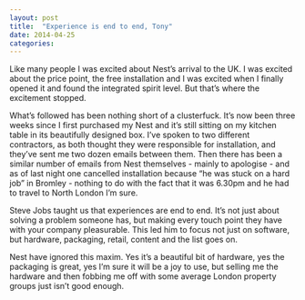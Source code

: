 ```yaml
---
layout: post
title:  "Experience is end to end, Tony"
date: 2014-04-25  
categories:
---
```

Like many people I was excited about Nest’s arrival to the UK. I was excited about the price point, the free installation and I was excited when I finally opened it and found the integrated spirit level. But that’s where the excitement stopped.

What’s followed has been nothing short of a clusterfuck. It’s now been three weeks since I first purchased my Nest and it’s still sitting on my kitchen table in its beautifully designed box. I’ve spoken to two different contractors, as both thought they were responsible for installation, and they’ve sent me two dozen emails between them. Then there has been a similar number of emails from Nest themselves - mainly to apologise - and as of last night one cancelled installation because “he was stuck on a hard job” in Bromley - nothing to do with the fact that it was 6.30pm and he had to travel to North London I’m sure.

Steve Jobs taught us that experiences are end to end. It’s not just about solving a problem someone has, but making every touch point they have with your company pleasurable. This led him to focus not just on software, but hardware, packaging, retail, content and the list goes on.

Nest have ignored this maxim. Yes it’s a beautiful bit of hardware, yes the packaging is great, yes I’m sure it will be a joy to use, but selling me the hardware and then fobbing me off with some average London property groups just isn’t good enough.
